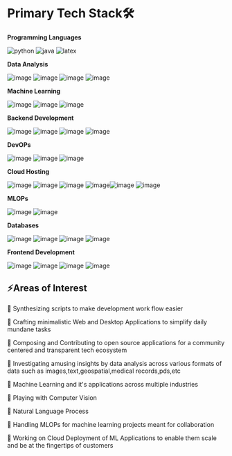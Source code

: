 # **Primary Tech Stack🛠**

**Programming Languages**

![python](https://github.com/user-attachments/assets/b7ca325c-416b-4a71-aca6-7b1a849569eb)  ![java](https://github.com/user-attachments/assets/7e9ddec8-c98d-46c9-a979-47cdc13d0db3) ![latex](https://github.com/user-attachments/assets/b48ffb37-8924-4631-8f74-d276909e66c5)

**Data Analysis**

![image](https://github.com/user-attachments/assets/1cca6e49-aae9-457a-b936-73b0f8238e06) ![image](https://github.com/user-attachments/assets/ba091c14-fa05-4200-bf54-7028b5c81ff8) ![image](https://github.com/user-attachments/assets/3dbabc1a-b5e5-4540-9c8f-0ef62662921b) ![image](https://github.com/user-attachments/assets/1b3127f2-8181-42ca-8581-e8aaa71047b4)

**Machine Learning**

![image](https://github.com/user-attachments/assets/9734f4e2-00ac-4074-b2db-d6077d2b41b3) ![image](https://github.com/user-attachments/assets/669e128e-e763-49e3-a88c-b2e985120566) ![image](https://github.com/user-attachments/assets/11f6ce70-cb5a-4fcd-8f97-bc6185c5b964)

**Backend Development**

![image](https://github.com/user-attachments/assets/cf136223-6756-4a4b-b395-a2fce74a66c5) ![image](https://github.com/user-attachments/assets/71036fca-7296-4e04-b755-65bf71fe6869) ![image](https://github.com/user-attachments/assets/a9121631-1e88-4096-90ec-5f55cc0b9ed4) ![image](https://github.com/user-attachments/assets/555cccb2-99f2-4a5b-aa34-45f6a7cad9c1)

**DevOPs**

![image](https://github.com/user-attachments/assets/e1f1287a-d776-4ebd-8d7a-6b3b129a13f9) ![image](https://github.com/user-attachments/assets/46250961-4666-4413-9359-422dde0608dc) ![image](https://github.com/user-attachments/assets/3d1dc0ee-c251-4e88-8e14-a1a6721c5b67)

**Cloud Hosting**

![image](https://github.com/user-attachments/assets/45e63b6c-3519-4ba4-9c7b-e52494eae153) ![image](https://github.com/user-attachments/assets/518e632a-23d4-458b-91ea-5e28128584b3) ![image](https://github.com/user-attachments/assets/2a634528-02ac-4417-967e-6c62d7530316) ![image](https://github.com/user-attachments/assets/b7ec11ef-37c1-401a-a622-d215f0e9fdf4)![image](https://github.com/user-attachments/assets/3c785ccb-a0fd-4255-a84d-2c45644e14bf) ![image](https://github.com/user-attachments/assets/8d3ea0f9-aaa8-4274-9801-a3a5a835ca82)

**MLOPs**

![image](https://github.com/user-attachments/assets/235896de-eadc-4023-812f-a565fc06eaca) ![image](https://github.com/user-attachments/assets/2cf5c33f-1beb-4a6d-a32a-96d0540aa3ea)

**Databases**

![image](https://github.com/user-attachments/assets/da96643a-3246-4f3b-bf46-5ca4391bdb97) ![image](https://github.com/user-attachments/assets/1758cdf3-d220-47e4-90f3-891f200bddbe) ![image](https://github.com/user-attachments/assets/39066b1d-7d53-43d8-8a34-27b13a1ef338) ![image](https://github.com/user-attachments/assets/8943029e-5847-4092-95da-b7611e5e442f)


**Frontend Development**

![image](https://github.com/user-attachments/assets/1208e86f-ac21-4d9f-98a8-fcc5a21f69a4) ![image](https://github.com/user-attachments/assets/ce9257df-3d60-4279-aa2d-a333b92b868e) ![image](https://github.com/user-attachments/assets/e89d082a-1f11-4f4c-bb17-4e1e503e5f59) ![image](https://github.com/user-attachments/assets/55164f46-5e78-4b50-80de-b66143f717f9)
 

## **⚡Areas of Interest**

🌟 Synthesizing scripts to make development work flow easier

🌟 Crafting minimalistic Web and Desktop Applications to simplify daily mundane tasks

🌟 Composing and Contributing to open source applications for a community centered and transparent tech ecosystem

🌟 Investigating amusing insights by data analysis across various formats of data such as images,text,geospatial,medical records,pds,etc

🌟 Machine Learning and it's applications across multiple industries

🌟 Playing with Computer Vision

🌟 Natural Language Process

🌟 Handling MLOPs for machine learning projects meant for collaboration

🌟 Working on Cloud Deployment of ML Applications to enable them scale and be at the fingertips of customers
